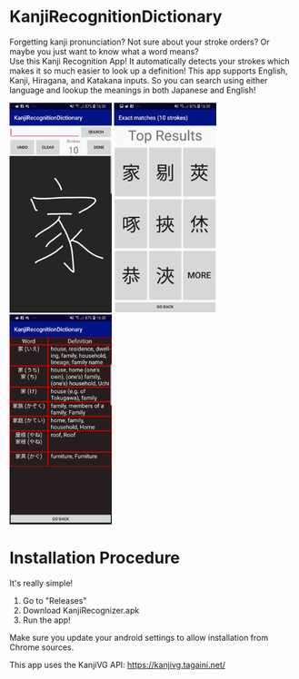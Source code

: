 # KanjiRecognitionDictionary
Forgetting kanji pronunciation? Not sure about your stroke orders? Or maybe you just want to know what a word means?  
Use this Kanji Recognition App! It automatically detects your strokes which makes it so much easier to look up a definition!
This app supports English, Kanji, Hiragana, and Katakana inputs. So you can search using either language and lookup the meanings in both Japanese and English!

<div align="center>
<img src="img/first.jpg" alt="first" width=180 height=370/>
<img src="img/first.jpg" alt="first" width=180 height=370/>
<img src="img/second.jpg" alt="second" width=180 height=370/>
<img src="img/third.jpg" alt="third" width=180 height=370/>
</div>

# Installation Procedure
It's really simple!  
1. Go to "Releases"
2. Download KanjiRecognizer.apk
3. Run the app!

Make sure you update your android settings to allow installation from Chrome sources.  
  
This app uses the KanjiVG API: https://kanjivg.tagaini.net/
